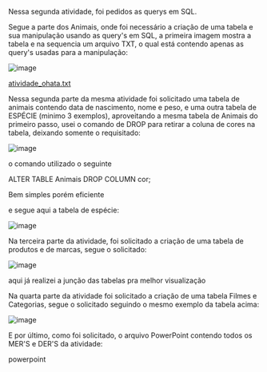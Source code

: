 Nessa segunda atividade, foi pedidos as querys em SQL.

Segue a parte dos Animais, onde foi necessário a criação de uma tabela e sua manipulação usando as query's em SQL, a primeira imagem mostra a tabela e na sequencia um arquivo TXT, o qual está contendo apenas as query's usadas para a manipulação:

![image](https://github.com/gumarson/SQL-Querys/assets/155173740/daa757a0-be89-4abb-884a-f9435f251eae)

[atividade_ohata.txt](https://github.com/gumarson/SQL-Querys/files/14818616/atividade_ohata.txt)


Nessa segunda parte da mesma atividade foi solicitado uma tabela de animais contendo data de nascimento, nome e peso, e uma outra tabela de ESPÉCIE (minimo 3 exemplos), aproveitando a mesma tabela de Animais do primeiro passo, usei o comando de DROP para retirar a coluna de cores na tabela, deixando somente o requisitado:

![image](https://github.com/gumarson/SQL-Querys/assets/155173740/83bf295d-5cd2-4162-816b-4df0d5c4d338)

o comando utilizado o seguinte

ALTER TABLE Animais
DROP COLUMN cor;

Bem simples porém eficiente

e segue aqui a tabela de espécie: 


![image](https://github.com/gumarson/SQL-Querys/assets/155173740/34ada1f2-4ea3-46bd-99b0-98931f217b7f)


Na terceira parte da atividade, foi solicitado a criação de uma tabela de produtos e de marcas, segue o solicitado: 

![image](https://github.com/gumarson/SQL-Querys/assets/155173740/498765e1-e2ec-4e4a-88d3-b0e89e27350a)

aqui já realizei a junção das tabelas pra melhor visualização


Na quarta parte da atividade foi solicitado a criação de uma tabela Filmes e Categorias, segue o solicitado seguindo o mesmo exemplo da tabela acima:

![image](https://github.com/gumarson/SQL-Querys/assets/155173740/d06d9fd5-ad5e-459d-ae1a-8d88b256dcf9)


E por último, como foi solicitado, o arquivo PowerPoint contendo todos os MER'S  e DER'S da atividade:

powerpoint
